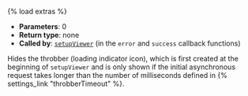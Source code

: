 {% load extras %}

* **Parameters**: 0
* **Return type**: none
* **Called by**: [`setupViewer`](#setupViewer) (in the `error` and `success`
  callback functions)

Hides the throbber (loading indicator icon), which is first created at the
beginning of `setupViewer` and is only shown if the initial asynchronous
request takes longer than the number of milliseconds defined in
{% settings_link "throbberTimeout" %}.
